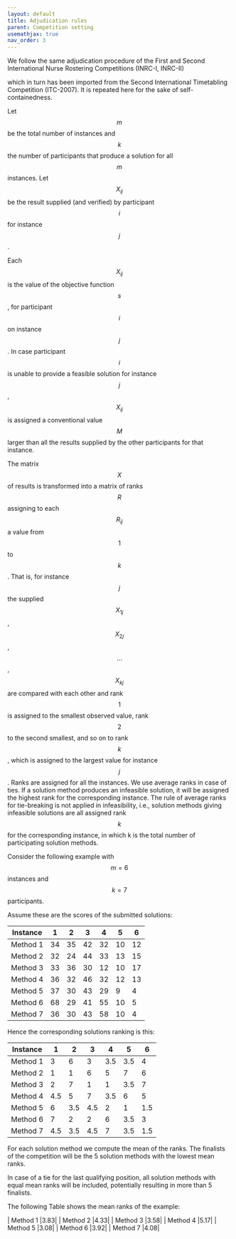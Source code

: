 ```yaml
---
layout: default
title: Adjudication rules
parent: Competition setting
usemathjax: true
nav_order: 3
---
```

<!--TODO: Add adjudication rules-->

We follow the same adjudication procedure of the First and Second International Nurse Rostering Competitions (INRC-I, INRC-II)
<!--add citation -->
which in turn has been imported from the Second International
Timetabling Competition (ITC-2007)<!--add citation -->. It is repeated here
for the sake of self-containedness.

Let $$m$$ be the total number of instances and $$k$$ the number of
participants that produce a solution for all $$m$$ instances. Let
$$X_{ij}$$ be the result supplied (and verified) by participant $$i$$ for
instance $$j$$. 

Each $$X_{ij}$$ is the value of the objective function
$$s$$, for participant $$i$$ on instance $$j$$. In case participant $$i$$ is
unable to provide a feasible solution for instance $$j$$, $$X_{ij}$$ is
assigned a conventional value $$M$$ larger than all the results supplied
by the other participants for that instance.
 
The matrix $$X$$ of results is transformed into a matrix of ranks $$R$$
assigning to each $$R_{ij}$$ a value from $$1$$ to $$k$$. That is, for
instance $$j$$ the supplied $$X_{1j}$$, $$X_{2j}$$, $$\ldots$$ ,$$X_{kj}$$ are
compared with each other and rank $$1$$ is assigned to the smallest
observed value, rank $$2$$ to the second smallest, and so on to 
rank $$k$$, which is assigned to the largest value for instance $$j$$.
Ranks are assigned for all the instances. We use average ranks in
case of ties.  If a solution method produces an infeasible solution, it will be
assigned the highest rank for the corresponding instance. The rule of
average ranks for tie-breaking is not applied in 
infeasibility, i.e., solution methods giving infeasible solutions are all
assigned rank $$k$$ for the corresponding instance, in which k is the total
number of participating solution methods.
 
Consider the following example with $$m=6$$ instances and $$k=7$$ participants.

Assume these are the scores of the submitted solutions: 

| Instance | 1 | 2 | 3 | 4 | 5 | 6 |
|---|---|---|---|---|---|---|
| Method 1 | 34 | 35 | 42 | 32 | 10 | 12 |
| Method 2 | 32 | 24 | 44 | 33 | 13 | 15 |
| Method 3 | 33 | 36 | 30 | 12 | 10 | 17 |
| Method 4 | 36 | 32 | 46 | 32 | 12 | 13 |
| Method 5 | 37 | 30 | 43 | 29 | 9 | 4 |
| Method 6 | 68 | 29 | 41 | 55 | 10 | 5 |
| Method 7 | 36 | 30 | 43 | 58 | 10 | 4 |

Hence the corresponding solutions ranking is this:

| Instance | 1 | 2 | 3 | 4 | 5 | 6 |
|---|---|---|---|---|---|---|
| Method 1 | 3 | 6 | 3 | 3.5 | 3.5 | 4 |
| Method 2 | 1 | 1 | 6 | 5 | 7 | 6 |
| Method 3 | 2 | 7 | 1 | 1 | 3.5 | 7 |
| Method 4 | 4.5 | 5 | 7 | 3.5 | 6 | 5 |
| Method 5 | 6 | 3.5 | 4.5 | 2 | 1 | 1.5 |
| Method 6 | 7 | 2 | 2 | 6 | 3.5 | 3 |
| Method 7 | 4.5 | 3.5 | 4.5 | 7 | 3.5 | 1.5 |

For each solution method we compute the mean of the ranks. The finalists of the
competition will be the 5 solution methods with the lowest mean ranks.

In case of a tie for the last qualifying position, all solution methods with equal mean ranks
will be included, potentially resulting in more than 5 finalists.

The following Table shows the mean ranks of the example: 

| Method 1 |3.83|
| Method 2 |4.33|
| Method 3 |3.58|
| Method 4 |5.17|
| Method 5 |3.08|
| Method 6 |3.92|
| Method 7 |4.08|